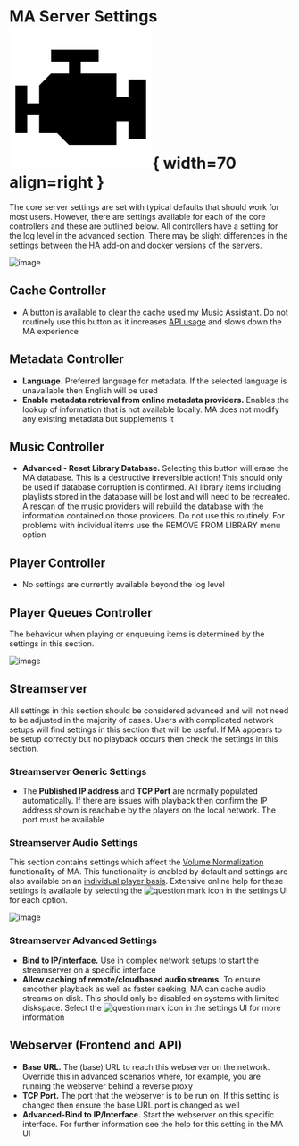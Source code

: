 # MA Server Settings ![Preview image](../assets/icons/settings-core-icon.png){ width=70 align=right }

The core server settings are set with typical defaults that should work for most users. However, there are settings available for each of the core controllers and these are outlined below. All controllers have a setting for the log level in the advanced section. There may be slight differences in the settings between the HA add-on and docker versions of the servers.

![image](../assets/screenshots/settings-core.png)

## Cache Controller

- A button is available to clear the cache used my Music Assistant. Do not routinely use this button as it increases [API usage](../usage.md/#online-metadata-sources) and slows down the MA experience

## Metadata Controller

- <b>Language.</b> Preferred language for metadata. If the selected language is unavailable then English will be used
- <b>Enable metadata retrieval from online metadata providers.</b> Enables the lookup of information that is not available locally. MA does not modify any existing metadata but supplements it

## Music Controller

- <b>Advanced - Reset Library Database.</b> Selecting this button will erase the MA database. This is a destructive irreversible action! This should only be used if database corruption is confirmed. All library items including playlists stored in the database will be lost and will need to be recreated. A rescan of the music providers will rebuild the database with the information contained on those providers. Do not use this routinely. For problems with individual items use the REMOVE FROM LIBRARY menu option

## Player Controller

- No settings are currently available beyond the log level

## Player Queues Controller

The behaviour when playing or enqueuing items is determined by the settings in this section.

![image](../assets/screenshots/settings-player-queues.png)

## Streamserver

All settings in this section should be considered advanced and will not need to be adjusted in the majority of cases. Users with complicated network setups will find settings in this section that will be useful. If MA appears to be setup correctly but no playback occurs then check the settings in this section.

### Streamserver Generic Settings

- The <b>Published IP address</b> and <b>TCP Port</b> are normally populated automatically. If there are issues with playback then confirm the IP address shown is reachable by the players on the local network. The port must be available

### Streamserver Audio Settings

This section contains settings which affect the [Volume Normalization](../faq/tech-info.md/#volume-normalization) functionality of MA. This functionality is enabled by default and settings are also available on an [individual player basis](individual-player.md/#audio). Extensive online help for these settings is available by selecting the ![question mark](../assets/icons/question-mark.png) icon in the settings UI for each option.

![image](../assets/screenshots/settings-streamserver-audio.png)

### Streamserver Advanced Settings

- <b>Bind to IP/interface.</b> Use in complex network setups to start the streamserver on a specific interface
- <b>Allow caching of remote/cloudbased audio streams.</b> To ensure smoother playback as well as faster seeking, MA can cache audio streams on disk. This should only be disabled on systems with limited diskspace. Select the ![question mark](../assets/icons/question-mark.png) icon in the settings UI for more information

## Webserver (Frontend and API)

- <b>Base URL.</b> The (base) URL to reach this webserver on the network. Override this in advanced scenarios where, for example, you are running the webserver behind a reverse proxy
- <b>TCP Port.</b> The port that the webserver is to be run on. If this setting is changed then ensure the base URL port is changed as well
- <b>Advanced-Bind to IP/Interface.</b> Start the webserver on this specific interface. For further information see the help for this setting in the MA UI
